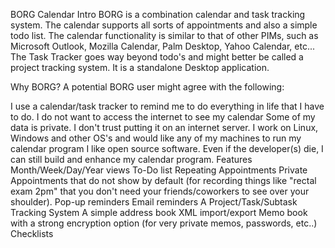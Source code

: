 BORG Calendar
Intro
BORG is a combination calendar and task tracking system. The calendar supports all sorts of appointments and also a simple todo list. The calendar functionality is similar to that of other PIMs, such as Microsoft Outlook, Mozilla Calendar, Palm Desktop, Yahoo Calendar, etc... The Task Tracker goes way beyond todo's and might better be called a project tracking system. It is a standalone Desktop application.

Why BORG?
A potential BORG user might agree with the following:

I use a calendar/task tracker to remind me to do everything in life that I have to do.
I do not want to access the internet to see my calendar
Some of my data is private. I don't trust putting it on an internet server.
I work on Linux, Windows and other OS's and would like any of my machines to run my calendar program
I like open source software. Even if the developer(s) die, I can still build and enhance my calendar program.
Features
Month/Week/Day/Year views
To-Do list
Repeating Appointments
Private Appointments that do not show by default (for recording things like "rectal exam 2pm" that you don't need your friends/coworkers to see over your shoulder).
Pop-up reminders
Email reminders
A Project/Task/Subtask Tracking System
A simple address book
XML import/export
Memo book with a strong encryption option (for very private memos, passwords, etc..)
Checklists
